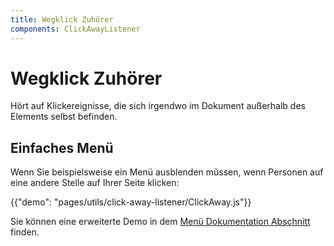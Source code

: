 ```yaml
---
title: Wegklick Zuhörer
components: ClickAwayListener
---
```


# Wegklick Zuhörer

<p class="description">Hört auf Klickereignisse, die sich irgendwo im Dokument außerhalb des Elements selbst befinden.</p>

## Einfaches Menü

Wenn Sie beispielsweise ein Menü ausblenden müssen, wenn Personen auf eine andere Stelle auf Ihrer Seite klicken:

{{"demo": "pages/utils/click-away-listener/ClickAway.js"}}

Sie können eine erweiterte Demo in dem [Menü Dokumentation Abschnitt](/demos/menus/#menulist-composition) finden.